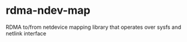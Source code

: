 # rdma-ndev-map
RDMA to/from netdevice mapping library that operates over sysfs and netlink interface
